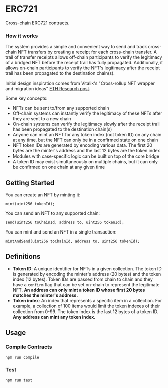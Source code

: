 # ERC721

Cross-chain ERC721 contracts.

### How it works

The system provides a simple and convenient way to send and track cross-chain NFT transfers by creating a receipt for each cross-chain transfer. A trail of transfer receipts allows off-chain participants to verify the legitimacy of a bridged NFT before the receipt trail has fully propagated. Additionally, it allows on-chain participants to verify the NFT's legitimacy after the receipt trail has been propagated to the destination chain(s).

Initial design inspiration comes from Vitalik's "Cross-rollup NFT wrapper and migration ideas" [ETH Research post](https://ethresear.ch/t/cross-rollup-nft-wrapper-and-migration-ideas/10507).

Some key concepts:

* NFTs can be sent to/from any supported chain
* Off-chain systems can instantly verify the legitimacy of these NFTs after they are sent to a new chain
* On-chain systems can verify the legitimacy slowly after the receipt trail has been propagated to the destination chain(s)
* Anyone can mint an NFT for any token index (not token ID) on any chain at any time, but the NFT can only be in a confirmed state on one chain
* NFT token IDs are generated by encoding various data. The first 20 bytes are the minter's address and the last 12 bytes are the token index
* Modules with case-specific logic can be built on top of the core bridge
* A token ID may exist simultaneously on multiple chains, but it can only be confirmed on one chain at any given time

## Getting Started

You can create an NFT by minting it:

```solidity
mint(uint256 tokenId);
```

You can send an NFT to any supported chain:

```solidity
send(uint256 toChainId, address to, uint256 tokenId);
```

You can mint and send an NFT in a single transaction:

```solidity
mintAndSend(uint256 toChainId, address to, uint256 tokenId);
```


## Definitions

* **Token ID**: A unique identifier for NFTs in a given collection. The token ID is generated by encoding the minter's address (20 bytes) and the token index (12 bytes). Token IDs are passed from chain to chain and they have a `confirm` flag that can be set on-chain to represent the legitimate NFT. **An address can only mint a token ID whose first 20 bytes matches the minter's address.**
* **Token index**: An index that represents a specific item in a collection. For example, a collection of 100 items would limit the token indexes of their collection from 0-99. The token index is the last 12 bytes of a token ID. **Any address can mint any token index.**

## Usage

### Compile Contracts
```shell
npm run compile
```

### Test
```shell
npm run test
```
